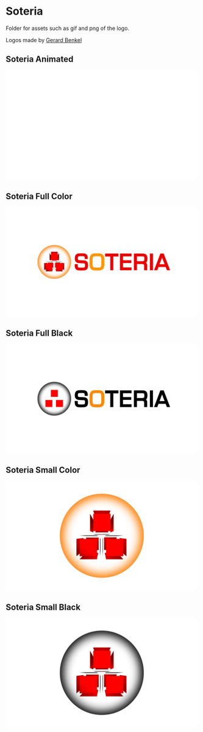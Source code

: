 # Soteria

Folder for assets such as gif and png of the logo. 

Logos made by [Gerard Benkel](https://www.linkedin.com/in/gerard-benkel-21283013/)

## Soteria Animated
![Soteria_animated](https://raw.githubusercontent.com/leobenkel/Soteria/master/assets/Soteria_animated.gif)

## Soteria Full Color
![Soteria_full_color](https://raw.githubusercontent.com/leobenkel/Soteria/master/assets/Soteria_full_color.png)

## Soteria Full Black
![Soteria_full_black](https://raw.githubusercontent.com/leobenkel/Soteria/master/assets/Soteria_full_black.png)

## Soteria Small Color
![Soteria_small_color](https://raw.githubusercontent.com/leobenkel/Soteria/master/assets/Soteria_small_color.png)

## Soteria Small Black
![Soteria_small_black](https://raw.githubusercontent.com/leobenkel/Soteria/master/assets/Soteria_small_black.png)
